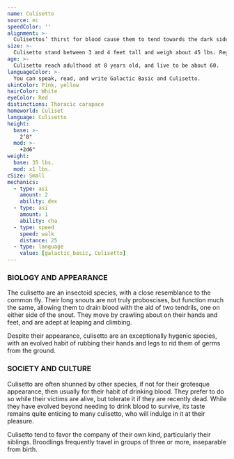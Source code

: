 ```yaml
---
name: Culisetto
source: ec
speedColor: ''
alignment: >-
  Culisettos’ thirst for blood cause them to tend towards the dark side, though there are exceptions.
size: >-
  Culisetto stand between 3 and 4 feet tall and weigh about 45 lbs. Regardless of your position in that range, your size is Small.
age: >-
  Culisetto reach adulthood at 8 years old, and live to be about 60.
languageColor: >-
  You can speak, read, and write Galactic Basic and Culisetto. 
skinColor: Pink, yellow
hairColor: White
eyeColor: Red
distinctions: Thoracic carapace
homeworld: Culiset
language: Culisetto
height:
  base: >-
    2’8"
  mod: >-
    +2d6"
weight:
  base: 35 lbs.
  mod: x1 lbs.
cSize: Small
mechanics:
  - type: asi
    amount: 2
    ability: dex
  - type: asi
    amount: 1
    ability: cha
  - type: speed
    speed: walk
    distance: 25
  - type: language
    value: [galactic_basic, Culisetto]
---
```

### BIOLOGY AND APPEARANCE
The culisetto are an insectoid species, with a close resemblance to the common fly. Their long snouts are not truly proboscises, but function much the same, allowing them to drain blood with the aid of two tendrils, one on either side of the snout. They move by crawling about on their hands and feet, and are adept at leaping and climbing.

Despite their appearance, culisetto are an exceptionally hygenic species, with an evolved habit of rubbing their hands and legs to rid them of germs from the ground.

### SOCIETY AND CULTURE
Culisetto are often shunned by other species, if not for their grotesque appearance, then usually for their habit of drinking blood. They prefer to do so while their victims are alive, but tolerate it if they are recently dead. While they have evolved beyond needing to drink blood to survive, its taste remains quite enticing to many culisetto, who will indulge in it at their pleasure.

Culisetto tend to favor the company of their own kind, particularly their siblings. Broodlings frequently travel in groups of three or more, inseparable from birth.
    